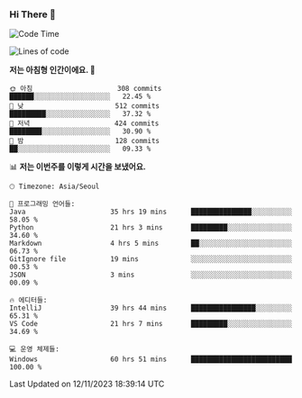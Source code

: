 ### Hi There 👋


<!---
- 👋 Hi, I’m @muyaaho
- 👀 I’m interested in ...
- 🌱 I’m currently learning ...
- 💞️ I’m looking to collaborate on ...
- 📫 How to reach me ...
--->
<!--- plz
muyaaho/muyaaho is a ✨ special ✨ repository because its `README.md` (this file) appears on your GitHub profile.
You can click the Preview link to take a look at your changes.
<a href="https://hits.seeyoufarm.com"><img src="https://hits.seeyoufarm.com/api/count/incr/badge.svg?url=https%3A%2F%2Fgithub.com%2Fejaman&count_bg=%23000000&title_bg=%23000000&icon=github.svg&icon_color=%23FFFFFF&title=Github&edge_flat=true"/></a>
   --->
   
<!--START_SECTION:waka-->
![Code Time](http://img.shields.io/badge/Code%20Time-159%20hrs%2028%20mins-blue)

![Lines of code](https://img.shields.io/badge/%EC%A0%80%EB%8A%94%20%EC%97%AC%ED%83%9C%EA%B9%8C%EC%A7%80%20-608.6%20thousand%20%EC%A4%84%EC%9D%98%20%EC%BD%94%EB%93%9C%EB%A5%BC%20%EC%9E%91%EC%84%B1%ED%96%88%EC%96%B4%EC%9A%94.-blue)

**저는 아침형 인간이에요. 🐤** 

```text
🌞 아침                     308 commits         ██████░░░░░░░░░░░░░░░░░░░   22.45 % 
🌆 낮　                     512 commits         █████████░░░░░░░░░░░░░░░░   37.32 % 
🌃 저녁                     424 commits         ████████░░░░░░░░░░░░░░░░░   30.90 % 
🌙 밤　                     128 commits         ██░░░░░░░░░░░░░░░░░░░░░░░   09.33 % 
```


📊 **저는 이번주를 이렇게 시간을 보냈어요.** 

```text
🕑︎ Timezone: Asia/Seoul

💬 프로그래밍 언어들: 
Java                     35 hrs 19 mins      ███████████████░░░░░░░░░░   58.05 % 
Python                   21 hrs 3 mins       █████████░░░░░░░░░░░░░░░░   34.60 % 
Markdown                 4 hrs 5 mins        ██░░░░░░░░░░░░░░░░░░░░░░░   06.73 % 
GitIgnore file           19 mins             ░░░░░░░░░░░░░░░░░░░░░░░░░   00.53 % 
JSON                     3 mins              ░░░░░░░░░░░░░░░░░░░░░░░░░   00.09 % 

🔥 에디터들: 
IntelliJ                 39 hrs 44 mins      ████████████████░░░░░░░░░   65.31 % 
VS Code                  21 hrs 7 mins       █████████░░░░░░░░░░░░░░░░   34.69 % 

💻 운영 체제들: 
Windows                  60 hrs 51 mins      █████████████████████████   100.00 % 
```


 Last Updated on 12/11/2023 18:39:14 UTC
<!--END_SECTION:waka-->

